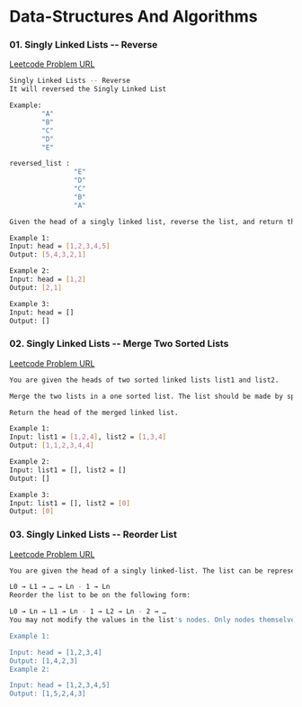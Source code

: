 # Data-Structures And Algorithms

### 01. Singly Linked Lists -- Reverse

[Leetcode Problem URL](https://leetcode.com/problems/reverse-linked-list/)

```bash
Singly Linked Lists -- Reverse
It will reversed the Singly Linked List

Example:
        "A"
        "B"
        "C"
        "D"
        "E"

reversed_list :
                "E"
                "D"
                "C"
                "B"
                "A"

Given the head of a singly linked list, reverse the list, and return the reversed list.

Example 1:
Input: head = [1,2,3,4,5]
Output: [5,4,3,2,1]

Example 2:
Input: head = [1,2]
Output: [2,1]

Example 3:
Input: head = []
Output: []
```

### 02. Singly Linked Lists -- Merge Two Sorted Lists

[Leetcode Problem URL](https://leetcode.com/problems/merge-two-sorted-lists/)

```bash
You are given the heads of two sorted linked lists list1 and list2.

Merge the two lists in a one sorted list. The list should be made by splicing together the nodes of the first two lists.

Return the head of the merged linked list.

Example 1:
Input: list1 = [1,2,4], list2 = [1,3,4]
Output: [1,1,2,3,4,4]

Example 2:
Input: list1 = [], list2 = []
Output: []

Example 3:
Input: list1 = [], list2 = [0]
Output: [0]
```

### 03. Singly Linked Lists -- Reorder List

[Leetcode Problem URL](https://leetcode.com/problems/reorder-list/)

```bash
You are given the head of a singly linked-list. The list can be represented as:

L0 → L1 → … → Ln - 1 → Ln
Reorder the list to be on the following form:

L0 → Ln → L1 → Ln - 1 → L2 → Ln - 2 → …
You may not modify the values in the list's nodes. Only nodes themselves may be changed.

Example 1:

Input: head = [1,2,3,4]
Output: [1,4,2,3]
Example 2:

Input: head = [1,2,3,4,5]
Output: [1,5,2,4,3]
```